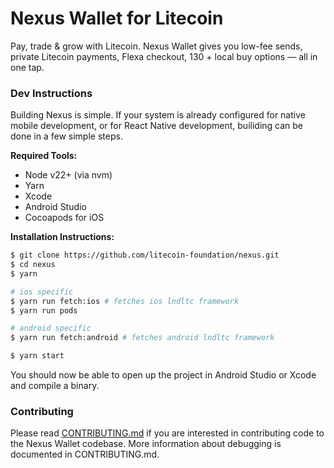 # Nexus Wallet for Litecoin

Pay, trade & grow with Litecoin. Nexus Wallet gives you low-fee sends, private Litecoin payments, Flexa checkout, 130 + local buy options — all in one tap.

### Dev Instructions

Building Nexus is simple. If your system is already configured for native mobile development, or for React Native development, builiding can be done in a few simple steps.

**Required Tools:**
- Node v22+ (via nvm)
- Yarn
- Xcode
- Android Studio
- Cocoapods for iOS

**Installation Instructions:**
```bash
$ git clone https://github.com/litecoin-foundation/nexus.git
$ cd nexus
$ yarn

# ios specific
$ yarn run fetch:ios # fetches ios lndltc framework
$ yarn run pods

# android specific
$ yarn run fetch:android # fetches android lndltc framework

$ yarn start
```

You should now be able to open up the project in Android Studio or Xcode and compile a binary.

### Contributing

Please read [CONTRIBUTING.md](CONTRIBUTING.md) if you are interested in contributing code to the Nexus Wallet codebase. More information about debugging is documented in CONTRIBUTING.md.
